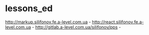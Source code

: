 # lessons_ed
http://markup.silifonov.fe.a-level.com.ua  - 
http://react.silifonov.fe.a-level.com.ua  - 
http://gitlab.a-level.com.ua/silifonov/pps  - 
